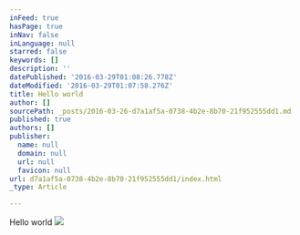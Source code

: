 ```yaml
---
inFeed: true
hasPage: true
inNav: false
inLanguage: null
starred: false
keywords: []
description: ''
datePublished: '2016-03-29T01:08:26.778Z'
dateModified: '2016-03-29T01:07:58.276Z'
title: Hello world
author: []
sourcePath: _posts/2016-03-26-d7a1af5a-0738-4b2e-8b70-21f952555dd1.md
published: true
authors: []
publisher:
  name: null
  domain: null
  url: null
  favicon: null
url: d7a1af5a-0738-4b2e-8b70-21f952555dd1/index.html
_type: Article

---
```

Hello world
![](https://the-grid-user-content.s3-us-west-2.amazonaws.com/7b73eed4-d6b0-4508-8420-7e13dec92bd8.jpg)